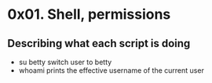 # 0x01. Shell, permissions

## Describing what each script is doing
* su betty  switch user to betty
* whoami prints the effective username of the current user
